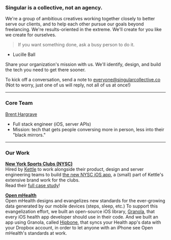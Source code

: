 ### Singular is a collective, not an agency.	

We're a group of ambitious creatives working together closely to better serve our clients, and to help each other pursue our goals beyond freelancing. We're results-oriented in the extreme. We'll create for you like we create for ourselves.

> If you want something done, ask a busy person to do it.	
- Lucille Ball

Share your organization's mission with us. We'll identify, design, and build the tech you need to get there sooner.

To kick off a conversation, send a note to [everyone@singularcollective.co](mailto:everyone@singularcollective.co)	 
(Not to worry, just one of us will reply, not all of us at once!)

***
### Core Team

[Brent Hargrave](https://brent.is)

- Full stack engineer (iOS, server APIs)		
- Mission: tech that gets people conversing more in person, less into their "black mirrors."

***
### Our Work

**[New York Sports Clubs (NYSC)](https://newyorksportsclubs.com)**		
Hired by [Kettle](https://kettlenyc.com) to work alongside their product, design and server engineering teams to build [the new NYSC iOS app](https://itunes.apple.com/us/app/sportsclubs-nysc-bsc-psc-wsc/id1120257245), a (small) part of Kettle's extensive brand work for the clubs. 	
Read their [full case study](https://kettlenyc.com/case-studies/nysc)!

**[Open mHealth](http://www.openmhealth.org/)**		
Open mHealth designs and evangelizes new standards for the ever-growing data generated by our mobile devices (steps, sleep, etc.) To support this evangelization effort, we built an open-source iOS library, [Granola](https://github.com/openmhealth/Granola), that every iOS health app developer should use in their code. And we built an app using Granola, called [Hipbone](https://hipboneapp.com), that syncs your Health app's data with your Dropbox account, in order to let anyone with an iPhone see Open mHealth's standards at work.